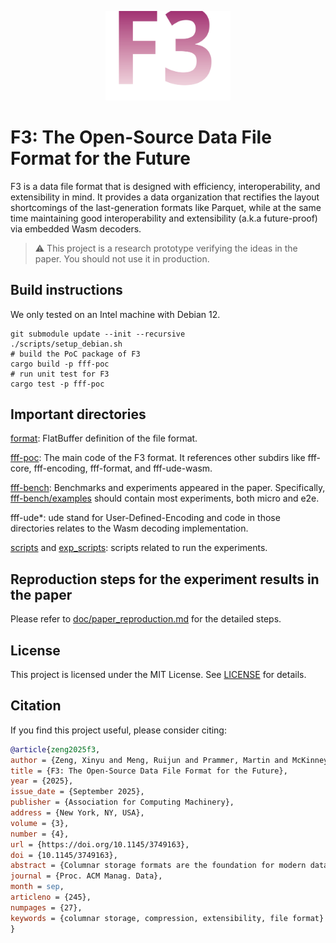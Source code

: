 <p align="center"> <img src="doc/f3-logo.svg" alt="f3_logo" width="200"/> </p>

# F3: The Open-Source Data File Format for the Future

F3 is a data file format that is designed with efficiency, interoperability, and extensibility in mind. It provides a data organization that rectifies the layout shortcomings of the last-generation formats like Parquet, while at the same time maintaining good interoperability and extensibility (a.k.a future-proof) via embedded Wasm decoders.

> ⚠️ This project is a research prototype verifying the ideas in the paper. You should not use it in production.

## Build instructions

We only tested on an Intel machine with Debian 12.

```shell
git submodule update --init --recursive
./scripts/setup_debian.sh
# build the PoC package of F3
cargo build -p fff-poc
# run unit test for F3
cargo test -p fff-poc
```

## Important directories

[format](format): FlatBuffer definition of the file format.

[fff-poc](fff-poc): The main code of the F3 format. It references other subdirs like fff-core, fff-encoding, fff-format, and fff-ude-wasm.

[fff-bench](fff-bench): Benchmarks and experiments appeared in the paper. Specifically, [fff-bench/examples](fff-bench/examples) should contain most experiments, both micro and e2e.

fff-ude*: ude stand for User-Defined-Encoding and code in those directories relates to the Wasm decoding implementation.

[scripts](scripts) and [exp_scripts](exp_scripts): scripts related to run the experiments.

## Reproduction steps for the experiment results in the paper

Please refer to [doc/paper_reproduction.md](doc/paper_reproduction.md) for the detailed steps.

## License

This project is licensed under the MIT License. See [LICENSE](LICENSE) for details.

## Citation

If you find this project useful, please consider citing:

```bibtex
@article{zeng2025f3,
author = {Zeng, Xinyu and Meng, Ruijun and Prammer, Martin and McKinney, Wes and Patel, Jignesh M. and Pavlo, Andrew and Zhang, Huanchen},
title = {F3: The Open-Source Data File Format for the Future},
year = {2025},
issue_date = {September 2025},
publisher = {Association for Computing Machinery},
address = {New York, NY, USA},
volume = {3},
number = {4},
url = {https://doi.org/10.1145/3749163},
doi = {10.1145/3749163},
abstract = {Columnar storage formats are the foundation for modern data analytics systems. The proliferation of open-source file formats (i.e., Parquet, ORC) allows seamless data sharing across disparate platforms. However, these formats were created over a decade ago for hardware and workload environments that are much different from today. Although these formats have incorporated some updates to their specification to adapt to these changes, not all deployments support those modifications, and too often systems cannot overcome the formats' deficiencies and limitations without a rewrite.In this paper, we present the Future-proof File Format (F3) project. It is a next-generation open-source file format with interoperability, extensibility, and efficiency as its core design principles. F3 obviates the need to create a new format every time a shift occurs in data processing and computing by providing a data organization structure and a general-purpose API to allow developers to add new encoding schemes easily. Each self-describing F3 file includes both the data and meta-data, as well as WebAssembly (Wasm) binaries to decode the data. Embedding the decoders in each file requires minimal storage (kilobytes) and ensures compatibility on any platform in case native decoders are unavailable. To evaluate F3, we compared it against legacy and state-of-the-art open-source file formats. Our evaluations demonstrate the efficacy of F3's storage layout and the benefits of Wasm-driven decoding.},
journal = {Proc. ACM Manag. Data},
month = sep,
articleno = {245},
numpages = {27},
keywords = {columnar storage, compression, extensibility, file format}
}
```
